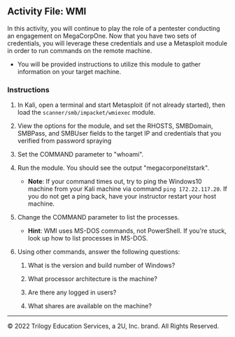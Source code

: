 ## Activity File: WMI

In this activity, you will continue to play the role of a pentester conducting an engagement on MegaCorpOne. Now that you have two sets of credentials, you will leverage these credentials and use a Metasploit module in order to run commands on the remote machine.

- You will be provided instructions to utilize this module to gather information on your target machine.

### Instructions

1. In Kali, open a terminal and start Metasploit (if not already started), then load the `scanner/smb/impacket/wmiexec` module.

2. View the options for the module, and set the RHOSTS, SMBDomain, SMBPass, and SMBUser fields to the target IP and credentials that you verified from password spraying

3. Set the COMMAND parameter to "whoami".

4. Run the module. You should see the output "megacorpone\tstark". 

	 - **Note**: If your command times out, try to ping the Windows10 machine from your Kali machine via command `ping 172.22.117.20`. If you do not get a ping back, have your instructor restart your host machine. 

5. Change the COMMAND parameter to list the processes. 

     - **Hint**: WMI uses MS-DOS commands, not PowerShell. If you're stuck, look up how to list processes in MS-DOS.

6. Using other commands, answer the following questions:

	1. What is the version and build number of Windows?
	
	2. What processor architecture is the machine?
	
	3. Are there any logged in users?
	
	4. What shares are available on the machine?

---

© 2022 Trilogy Education Services, a 2U, Inc. brand. All Rights Reserved.



